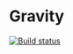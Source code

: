 # Gravity

[![Build status](https://ci.appveyor.com/api/projects/status/y7af3s5htj7ly5hn?svg=true)](https://ci.appveyor.com/project/AbbasKhalili/gravity)
